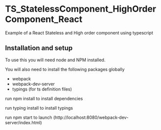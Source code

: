 # TS_StatelessComponent_HighOrderComponent_React
Example of a React Stateless and High order component using typescript

## Installation and setup

To use this you will need node and NPM installed.

You will also need to install the following packages globally

- webpack
- webpack-dev-server
- typings (for ts definition files)
 

run npm install to install dependencies

run typing install to install typings

run npm start to launch (http://localhost:8080/webpack-dev-server/index.html)
